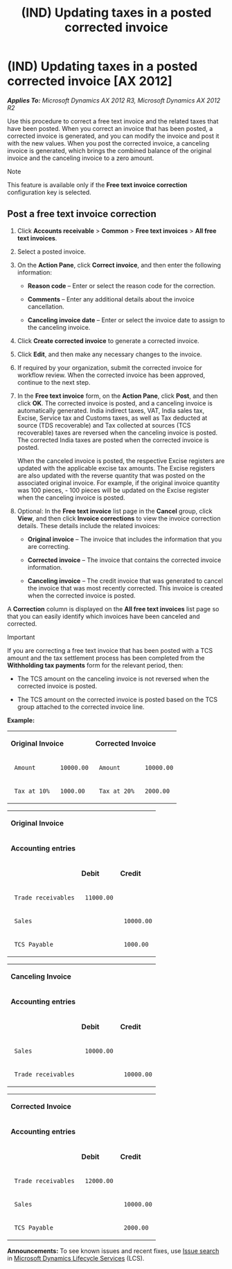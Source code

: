 ﻿---
title: (IND) Updating taxes in a posted corrected invoice
TOCTitle: (IND) Updating taxes in a posted corrected invoice
ms:assetid: ca10206a-75af-43ea-bf70-7097ef8449b3
ms:mtpsurl: https://technet.microsoft.com/en-us/library/JJ664910(v=AX.60)
ms:contentKeyID: 49386239
ms.date: 04/18/2014
mtps_version: v=AX.60
f1_keywords:
- (IND)
- India
- corrective invoice
- posted corrective invoice
- update taxes
---

# (IND) Updating taxes in a posted corrected invoice [AX 2012]


_**Applies To:** Microsoft Dynamics AX 2012 R3, Microsoft Dynamics AX 2012 R2_

Use this procedure to correct a free text invoice and the related taxes that have been posted. When you correct an invoice that has been posted, a corrected invoice is generated, and you can modify the invoice and post it with the new values. When you post the corrected invoice, a canceling invoice is generated, which brings the combined balance of the original invoice and the canceling invoice to a zero amount.


> [!NOTE]
> <P>This feature is available only if the <STRONG>Free text invoice correction</STRONG> configuration key is selected.</P>



## Post a free text invoice correction

1.  Click **Accounts receivable** \> **Common** \> **Free text invoices** \> **All free text invoices**.

2.  Select a posted invoice.

3.  On the **Action Pane**, click **Correct invoice**, and then enter the following information:
    
      - **Reason code** – Enter or select the reason code for the correction.
    
      - **Comments** – Enter any additional details about the invoice cancellation.
    
      - **Canceling invoice date** – Enter or select the invoice date to assign to the canceling invoice.

4.  Click **Create corrected invoice** to generate a corrected invoice.

5.  Click **Edit**, and then make any necessary changes to the invoice.

6.  If required by your organization, submit the corrected invoice for workflow review. When the corrected invoice has been approved, continue to the next step.

7.  In the **Free text invoice** form, on the **Action Pane**, click **Post**, and then click **OK**. The corrected invoice is posted, and a canceling invoice is automatically generated. India indirect taxes, VAT, India sales tax, Excise, Service tax and Customs taxes, as well as Tax deducted at source (TDS recoverable) and Tax collected at sources (TCS recoverable) taxes are reversed when the canceling invoice is posted. The corrected India taxes are posted when the corrected invoice is posted.
    
    When the canceled invoice is posted, the respective Excise registers are updated with the applicable excise tax amounts. The Excise registers are also updated with the reverse quantity that was posted on the associated original invoice. For example, if the original invoice quantity was 100 pieces, - 100 pieces will be updated on the Excise register when the canceling invoice is posted.

8.  Optional: In the **Free text invoice** list page in the **Cancel** group, click **View**, and then click **Invoice corrections** to view the invoice correction details. These details include the related invoices:
    
      - **Original invoice** – The invoice that includes the information that you are correcting.
    
      - **Corrected invoice** – The invoice that contains the corrected invoice information.
    
      - **Canceling invoice** – The credit invoice that was generated to cancel the invoice that was most recently corrected. This invoice is created when the corrected invoice is posted.

A **Correction** column is displayed on the **All free text invoices** list page so that you can easily identify which invoices have been canceled and corrected.


> [!IMPORTANT]
> <P>If you are correcting a free text invoice that has been posted with a TCS amount and the tax settlement process has been completed from the <STRONG>Withholding tax payments</STRONG> form for the relevant period, then:</P>
> <UL>
> <LI>
> <P>The TCS amount on the canceling invoice is not reversed when the corrected invoice is posted.</P>
> <LI>
> <P>The TCS amount on the corrected invoice is posted based on the TCS group attached to the corrected invoice line.</P></LI></UL>



**Example:**

<table xmlns="http://www.w3.org/1999/xhtml">
  <tr>
    <td colspan="2"> <p> <strong>Original Invoice</strong> </p> </td>
    <td colspan="2"> <p> <strong>Corrected Invoice</strong> </p> </td>
  </tr>
  <tr>
    <td> <p>
   
	 Amount
  </p> </td>
    <td> <p>
   
	 10000.00
  </p> </td>
    <td> <p>
   
	 Amount
  </p> </td>
    <td> <p>
   
	 10000.00
  </p> </td>
  </tr>
  <tr>
    <td> <p>
   
	 Tax at 10%
  </p> </td>
    <td> <p>
   
	 1000.00
  </p> </td>
    <td> <p>
   
	 Tax at 20%
  </p> </td>
    <td> <p>
   
	 2000.00
  </p> </td>
  </tr>
</table>


<table xmlns="http://www.w3.org/1999/xhtml">
  <tr>
    <td colspan="3"> <p> <strong>Original Invoice</strong> </p> </td>
  </tr>
  <tr>
    <td colspan="3"> <p> <strong>Accounting entries</strong> </p> </td>
  </tr>
  <tr>
    <td> <p></p> </td>
    <td> <p> <strong>Debit</strong> </p> </td>
    <td> <p> <strong>Credit</strong> </p> </td>
  </tr>
  <tr>
    <td> <p>
   
	 Trade receivables
  </p> </td>
    <td> <p>
   
	 11000.00
  </p> </td>
    <td> <p></p> </td>
  </tr>
  <tr>
    <td> <p>
   
	 Sales
  </p> </td>
    <td> <p></p> </td>
    <td> <p>
   
	 10000.00
  </p> </td>
  </tr>
  <tr>
    <td> <p>
   
	 TCS Payable
  </p> </td>
    <td> <p></p> </td>
    <td> <p>
   
	 1000.00
  </p> </td>
  </tr>
</table>


<table xmlns="http://www.w3.org/1999/xhtml">
  <tr>
    <td colspan="3"> <p> <strong>Canceling Invoice</strong> </p> </td>
  </tr>
  <tr>
    <td colspan="3"> <p> <strong>Accounting entries</strong> </p> </td>
  </tr>
  <tr>
    <td> <p></p> </td>
    <td> <p> <strong>Debit</strong> </p> </td>
    <td> <p> <strong>Credit</strong> </p> </td>
  </tr>
  <tr>
    <td> <p>
   
	 Sales
  </p> </td>
    <td> <p>
   
	 10000.00
  </p> </td>
    <td> <p></p> </td>
  </tr>
  <tr>
    <td> <p>
   
	 Trade receivables
  </p> </td>
    <td> <p></p> </td>
    <td> <p>
   
	 10000.00
  </p> </td>
  </tr>
</table>


<table xmlns="http://www.w3.org/1999/xhtml">
  <tr>
    <td colspan="3"> <p> <strong>Corrected Invoice</strong> </p> </td>
  </tr>
  <tr>
    <td colspan="3"> <p> <strong>Accounting entries</strong> </p> </td>
  </tr>
  <tr>
    <td> <p></p> </td>
    <td> <p> <strong>Debit</strong> </p> </td>
    <td> <p> <strong>Credit</strong> </p> </td>
  </tr>
  <tr>
    <td> <p>
   
	 Trade receivables
  </p> </td>
    <td> <p>
   
	 12000.00
  </p> </td>
    <td> <p></p> </td>
  </tr>
  <tr>
    <td> <p>
   
	 Sales
  </p> </td>
    <td> <p></p> </td>
    <td> <p>
   
	 10000.00
  </p> </td>
  </tr>
  <tr>
    <td> <p>
   
	 TCS Payable
  </p> </td>
    <td> <p></p> </td>
    <td> <p>
   
	 2000.00
  </p> </td>
  </tr>
</table>

  
**Announcements:** To see known issues and recent fixes, use [Issue search](http://go.microsoft.com/fwlink/?linkid=389258) in [Microsoft Dynamics Lifecycle Services](http://go.microsoft.com/fwlink/?linkid=306505) (LCS).

